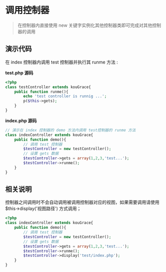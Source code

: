 # 调用控制器

> 在控制器内直接使用 new 关键字实例化其他控制器类即可完成对其他控制器的调用

## 演示代码
在 index 控制器内调用 test 控制器并执行其 runme 方法 :   
 
**test.php 源码**  

```php
<?php
class testController extends kouGrace{
    public function runme(){
        echo 'test controller is runnig ...';
        p($this->gets);
    }
}
```

**index.php 源码**

```php
// 演示在 index 控制器的 demo 方法内调用 test控制器的 runme 方法
class indexController extends kouGrace{
    public function demo(){
        // 调用 test 控制器
        $testController = new testController();
        // 设置 gets 数据
        $testController->gets = array(1,2,3,'test...');
        $testController->runme();
    }    
}
```

## 相关说明
控制器之间调用时不会自动调用被调用控制器对应的视图，如果需要调用请使用 $this->display('视图路径') 方式调用；   

```php
<?php
class indexController extends kouGrace{
    public function demo(){
        // 调用 test 控制器
        $testController = new testController();
        // 设置 gets 数据
        $testController->gets = array(1,2,3,'test...');
        $testController->runme();
        $testController->display('test/index.php');
    }
}
```
